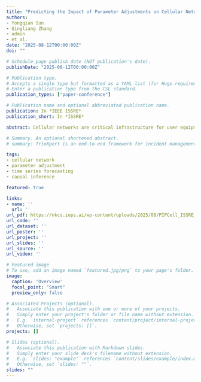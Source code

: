 ```yaml
---
title: "Predicting the Impact of Parameter Adjustments on Cellular Networks"
authors:
- Yongqian Sun
- Qingliang Zhang
- admin
- et al.
date: "2025-08-12T00:00:00Z"
doi: ""

# Schedule page publish date (NOT publication's date).
publishDate: "2025-08-12T00:00:00Z"

# Publication type.
# Accepts a single type but formatted as a YAML list (for Hugo requirements).
# Enter a publication type from the CSL standard.
publication_types: ["paper-conference"]

# Publication name and optional abbreviated publication name.
publication: In *IEEE ISSRE*
publication_short: In *ISSRE*

abstract: Cellular networks are critical infrastructure for user equipment to access the Internet. Given the spatio-temporal dynamics of user distribution and traffic demand, operators adjust parameters such as transmission power (TP) and cell individual offset (CIO) to enhance network stability and service quality, However, predicting the impact of such adjustments is challenging due to limited historical adjustment data and complex metric dependencies. We propose PIPCell, a two-phase predictive framework. In phase one, PIPCell uses a closed-form multiplier from TP and CIO domain knowledge to calibrate adjustment free Workload predictions from pre-trained Transformers. In phase two, a causal graphical model organizes multiple pretrained Transformers to capture inter-metric dependencies and propagate adjustment effects. Experiments on real-world dataset from China Mobile show that PIPCell outperforms the best baseline by up to 25.8% in RMSE and 59.0% in sMAPE, demonstrating PIPCell’s potential for proactive and data-efficient cellular network optimization.

# Summary. An optional shortened abstract.
# summary: TrioXpert is an end-to-end framework for incident management in microservice systems that leverages multimodal data and LLM-based collaborative reasoning to handle AD, FT, and RCL tasks with high interpretability. It significantly outperforms baselines across multiple benchmarks.

tags:
- cellular network
- parameter adjustment
- time series forecasting
- causal inference

featured: true

links:
- name: ''
  url: ''
url_pdf: https://nkcs.iops.ai/wp-content/uploads/2025/08/PIPCell_ISSRE_CameraReady_v5.pdf
url_code: ''
url_dataset: ''
url_poster: ''
url_project: ''
url_slides: ''
url_source: ''
url_video: ''

# Featured image
# To use, add an image named `featured.jpg/png` to your page's folder. 
image:
  caption: 'Overview'
  focal_point: "Smart"
  preview_only: false

# Associated Projects (optional).
#   Associate this publication with one or more of your projects.
#   Simply enter your project's folder or file name without extension.
#   E.g. `internal-project` references `content/project/internal-project/index.md`.
#   Otherwise, set `projects: []`.
projects: []

# Slides (optional).
#   Associate this publication with Markdown slides.
#   Simply enter your slide deck's filename without extension.
#   E.g. `slides: "example"` references `content/slides/example/index.md`.
#   Otherwise, set `slides: ""`.
slides: ""
---
```



<!-- {{% callout note %}}
Create your slides in Markdown - click the *Slides* button to check out the example.
{{% /callout %}}

Add the publication's **full text** or **supplementary notes** here. You can use rich formatting such as including [code, math, and images](https://docs.hugoblox.com/content/writing-markdown-latex/). -->
